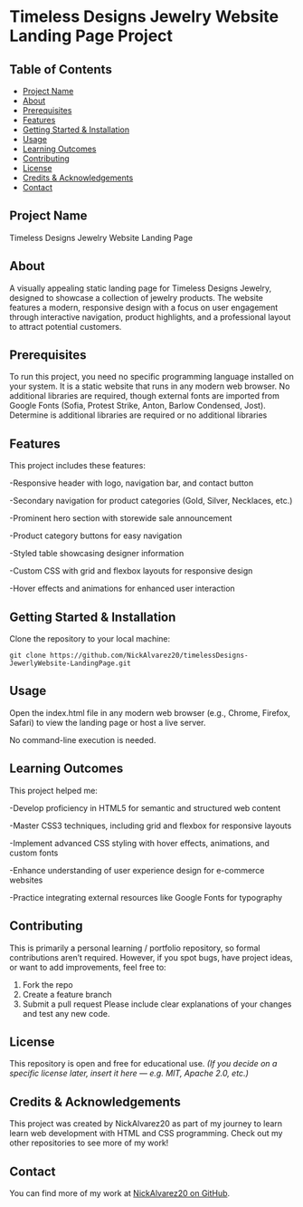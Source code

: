 # Timeless Designs Jewelry Website Landing Page Project
## Table of Contents
- [Project Name](#project-name)
- [About](#about)
- [Prerequisites](#prerequisites)
- [Features](#features)
- [Getting Started & Installation](#getting-started--installation)
- [Usage](#usage)
- [Learning Outcomes](#learning-outcomes)
- [Contributing](#contributing)
- [License](#license)
- [Credits & Acknowledgements](#credits--acknowledgements)
- [Contact](#contact)
## Project Name
Timeless Designs Jewelry Website Landing Page
## About
A visually appealing static landing page for Timeless Designs Jewelry, designed to showcase a collection of jewelry products. The website features a modern, responsive design with a focus on user engagement through interactive navigation, product highlights, and a professional layout to attract potential customers.
## Prerequisites
To run this project, you need no specific programming language installed on your system. It is a static website that runs in any modern web browser. No additional libraries are required, though external fonts are imported from Google Fonts (Sofia, Protest Strike, Anton, Barlow Condensed, Jost).
Determine is additional libraries are required or no additional libraries
## Features
This project includes these features:

-Responsive header with logo, navigation bar, and contact button

-Secondary navigation for product categories (Gold, Silver, Necklaces, etc.)

-Prominent hero section with storewide sale announcement

-Product category buttons for easy navigation

-Styled table showcasing designer information

-Custom CSS with grid and flexbox layouts for responsive design

-Hover effects and animations for enhanced user interaction

## Getting Started & Installation
Clone the repository to your local machine: 

`git clone https://github.com/NickAlvarez20/timelessDesigns-JewerlyWebsite-LandingPage.git`

## Usage
Open the index.html file in any modern web browser (e.g., Chrome, Firefox, Safari) to view the landing page or host a live server. 

No command-line execution is needed.


## Learning Outcomes
This project helped me:

-Develop proficiency in HTML5 for semantic and structured web content

-Master CSS3 techniques, including grid and flexbox for responsive layouts

-Implement advanced CSS styling with hover effects, animations, and custom fonts

-Enhance understanding of user experience design for e-commerce websites

-Practice integrating external resources like Google Fonts for typography

## Contributing
This is primarily a personal learning / portfolio repository, so formal contributions aren’t required. However, if you spot bugs, have project ideas, or want to add improvements, feel free to:
1. Fork the repo
2. Create a feature branch
3. Submit a pull request Please include clear explanations of your changes and test any new code.
## License
This repository is open and free for educational use.
*(If you decide on a specific license later, insert it here — e.g. MIT, Apache 2.0, etc.)*
## Credits & Acknowledgements
This project was created by NickAlvarez20 as part of my journey to learn learn web development with HTML and CSS programming. Check out my other repositories to see more of my work!
## Contact
You can find more of my work at [NickAlvarez20 on GitHub](https://github.com/NickAlvarez20).
